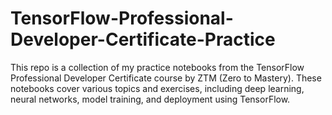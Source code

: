 # TensorFlow-Professional-Developer-Certificate-Practice
This repo is a collection of my practice notebooks from the TensorFlow Professional Developer Certificate course by ZTM (Zero to Mastery). These notebooks cover various topics and exercises, including deep learning, neural networks, model training, and deployment using TensorFlow.
